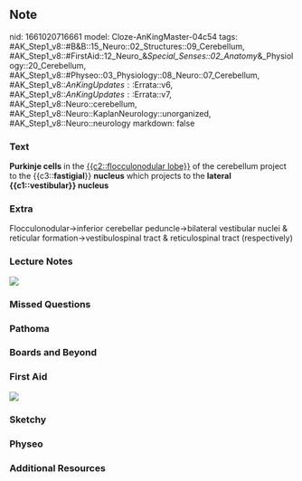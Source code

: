 ## Note
nid: 1661020716661
model: Cloze-AnKingMaster-04c54
tags: #AK_Step1_v8::#B&B::15_Neuro::02_Structures::09_Cerebellum, #AK_Step1_v8::#FirstAid::12_Neuro_&_Special_Senses::02_Anatomy_&_Physiology::20_Cerebellum, #AK_Step1_v8::#Physeo::03_Physiology::08_Neuro::07_Cerebellum, #AK_Step1_v8::$AnKingUpdates::$Errata::v6, #AK_Step1_v8::$AnKingUpdates::$Errata::v7, #AK_Step1_v8::Neuro::cerebellum, #AK_Step1_v8::Neuro::KaplanNeurology::unorganized, #AK_Step1_v8::Neuro::neurology
markdown: false

### Text
<div>
  <div>
    <b>Purkinje cells</b> in the <u>{{c2::flocculonodular
    lobe}}</u> of the cerebellum project to the
    {{c3::<b>fastigial</b>}} <b>nucleus</b> which projects to the
    <b>lateral {{c1::vestibular}} nucleus</b>
  </div>
</div>

### Extra
Flocculonodular→inferior cerebellar peduncle→bilateral vestibular
nuclei & reticular formation→vestibulospinal tract & reticulospinal
tract (respectively)

### Lecture Notes
<img src="43.png">

### Missed Questions


### Pathoma


### Boards and Beyond


### First Aid
<img src="tmpES3I_l.png">

### Sketchy


### Physeo


### Additional Resources

